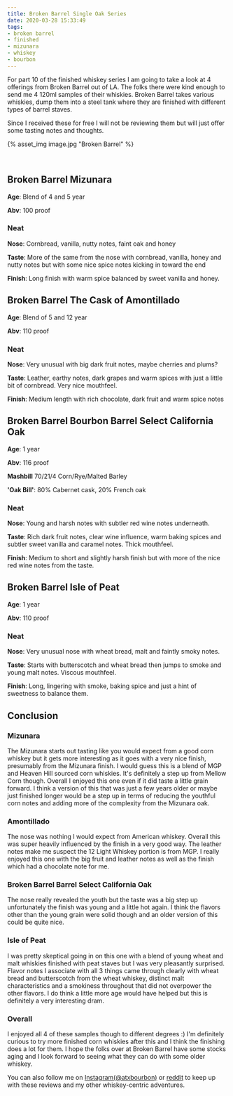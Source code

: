 ```yaml
---
title: Broken Barrel Single Oak Series
date: 2020-03-28 15:33:49
tags:
- broken barrel
- finished
- mizunara
- whiskey
- bourbon
---
```


For part 10 of the finished whiskey series I am going to take a look at 4 offerings from Broken Barrel out of LA. The folks there were kind enough to send me 4 120ml samples of their whiskies. Broken Barrel takes various whiskies, dump them into a steel tank where they are finished with different types of barrel staves.

Since I received these for free I will not be reviewing them but will just offer some tasting notes and thoughts.

{% asset_img image.jpg "Broken Barrel" %}

&nbsp;

## Broken Barrel Mizunara
**Age**: Blend of 4 and 5 year

**Abv**: 100 proof

### Neat
**Nose**: Cornbread, vanilla, nutty notes, faint oak and honey

**Taste**: More of the same from the nose with cornbread, vanilla, honey and nutty notes but with some nice spice notes kicking in toward the end

**Finish**: Long finish with warm spice balanced by sweet vanilla and honey.

## Broken Barrel The Cask of Amontillado
**Age**: Blend of 5 and 12 year

**Abv**: 110 proof

### Neat
**Nose**: Very unusual with big dark fruit notes, maybe cherries and plums?  

**Taste**: Leather, earthy notes, dark grapes and warm spices with just a little bit of cornbread. Very nice mouthfeel. 

**Finish**: Medium length with rich chocolate, dark fruit and warm spice notes

## Broken Barrel Bourbon Barrel Select California Oak
**Age**: 1 year

**Abv**: 116 proof

**Mashbill** 70/21/4 Corn/Rye/Malted Barley

**'Oak Bill'**: 80% Cabernet cask, 20% French oak

### Neat
**Nose**: Young and harsh notes with subtler red wine notes underneath.

**Taste**: Rich dark fruit notes, clear wine influence, warm baking spices and subtler sweet vanilla and caramel notes. Thick mouthfeel.

**Finish**: Medium to short and slightly harsh finish but with more of the nice red wine notes from the taste.

## Broken Barrel Isle of Peat
**Age**: 1 year

**Abv**: 110 proof

### Neat
**Nose**: Very unusual nose with wheat bread, malt and faintly smoky notes.

**Taste**: Starts with butterscotch and wheat bread then jumps to smoke and young malt notes. Viscous mouthfeel.   

**Finish**: Long, lingering with smoke, baking spice and just a hint of sweetness to balance them.


## Conclusion

### Mizunara

The Mizunara starts out tasting like you would expect from a good corn whiskey but it gets more interesting as it goes with a very nice finish, presumably from the Mizunara finish. I would guess this is a blend of MGP and Heaven Hill sourced corn whiskies. It's definitely a step up from Mellow Corn though. Overall I enjoyed this one even if it did taste a little grain forward. I think a version of this that was just a few years older or maybe just finished longer would be a step up in terms of reducing the youthful corn notes and adding more of the complexity from the Mizunara oak.

### Amontillado
The nose was nothing I would expect from American whiskey. Overall this was super heavily influenced by the finish in a very good way. The leather notes make me suspect the 12 Light Whiskey portion is from MGP. I really enjoyed this one with the big fruit and leather notes as well as the finish which had a chocolate note for me.

### Broken Barrel Barrel Select California Oak
The nose really revealed the youth but the taste was a big step up unfortunately the finish was young and a little hot again. I think the flavors other than the young grain were solid though and an older version of this could be quite nice.

### Isle of Peat
I was pretty skeptical going in on this one with a blend of young wheat and malt whiskies finished with peat staves but I was very pleasantly surprised. Flavor notes I associate with all 3 things came through clearly with wheat bread and butterscotch from the wheat whiskey, distinct malt characteristics and a smokiness throughout that did not overpower the other flavors. I do think a little more age would have helped but this is definitely a very interesting dram.


### Overall

I enjoyed all 4 of these samples though to different degrees :) I'm definitely curious to try more finished corn whiskies after this and I think the finishing does a lot for them. I hope the folks over at Broken Barrel have some stocks aging and I look forward to seeing what they can do with some older whiskey.

You can also follow me on [Instagram(@atxbourbon)](https://www.instagram.com/atxbourbon/) or [reddit](https://www.reddit.com/r/atxbourbon/) to keep up with these reviews and my other whiskey-centric adventures.
